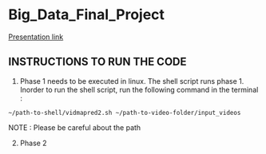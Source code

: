 # Big_Data_Final_Project

[Presentation link](http://prezi.com/xusx-vdbosup/?utm_campaign=share&utm_medium=copy)

## INSTRUCTIONS TO RUN THE CODE

1. Phase 1 needs to be executed in linux. The shell script runs phase 1. Inorder to run the shell script, run the following command in the terminal :

```
~/path-to-shell/vidmapred2.sh ~/path-to-video-folder/input_videos
```
NOTE : Please be careful about the path

2. Phase 2 


